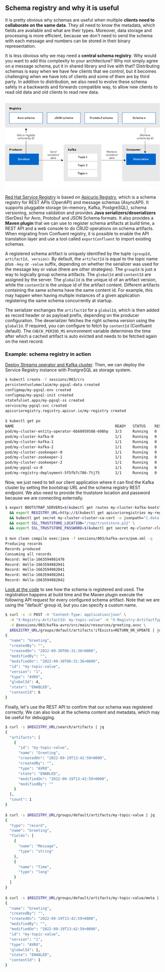 ## Schema registry and why it is useful

It is pretty obvious why schemas are useful when multiple **clients need to collaborate on the same data**.
They all need to know the metadata, which fields are available and what are their types.
Moreover, data storage and processing is more efficient, because we don't need to send the schema with each message and numbers can be stored in their binary representation.

It is less obvious why we may need a **central schema registry**.
Why would you want to add this complexity to your architecture?
Why not simply agree on a message schema, put it in shared library and live with that?
Distributing schemas is easy when we have few clients that we control, but it becomes challenging when we have lots of clients and some of them are by third party.
In addition to distribution, we also need to evolve these schema safely in a backwards and forwards compatible way, to allow new clients to read old data and old clients to read new data.

![](images/serdes.png)

[Red Hat Service Registry](https://catalog.redhat.com/software/operators/detail/5ef2818e7dc79430ca5f4fd2) is based on [Apicurio Registry](https://www.apicur.io/registry), which is a schema registry for REST APIs (OpenAPI) and message schemas (AsyncAPI).
It supports pluggable storage (in-memory, Kafka, PostgreSQL), schema versioning, schema validation and provides **Java serializers/deserializers** (SerDes) for Avro, Protobuf and JSON Schema formats.
It also provides a **Maven plugin** that we can use to register schema artifacts at build time, a REST API and a web console to do CRUD operations on schema artifacts.
When migrating from Confluent registry, it is possible to enable the API translation layer and use a tool called `exportConfluent` to import existing schemas.

A registered schema artifact is uniquely identified by the tuple `(groupId, artifactId, version)`.
By default, the `artifactId` is equal to the topic name plus `-key` or `-value` suffix, depending on whether the serializer was used for the message key or value (there are other strategies).
The `groupId` is just a way to logically group schema artifacts.
The `globalId` and `contentId` are assigned by the server.
The `globalId` is the unique id of an artifact version, while the `contentId` is the unique id of the artifact content.
Different artifacts containing the same schema have the same content id.
For example, this may happen when having multiple instances of a given application registering the same schema concurrently at startup.

The serializer exchanges the `artifactId` for a `globalId`, which is then added as record header or as payload prefix, depending on the producer configuration.
The deserializer fetches the right schema version using the `globalId`.
If required, you can configure to fetch by `contentId` (Confluent default).
The `CHECK_PERIOD_MS` environment variable determines the time after which a cached artifact is auto evicted and needs to be fetched again on the next record.

### Example: schema registry in action

[Deploy Streams operator and Kafka cluster](/sessions/001).
Then, we can deploy the Service Registry instance with PostgreSQL as storage system.

```sh
$ kubectl create -f sessions/003/crs
persistentvolumeclaim/my-pgsql-data created
configmap/my-pgsql-env created
configmap/my-pgsql-init created
statefulset.apps/my-pgsql-ss created
service/my-pgsql-svc created
apicurioregistry.registry.apicur.io/my-registry created

$ kubectl get po
NAME                                              READY   STATUS    RESTARTS   AGE
pod/my-cluster-entity-operator-6b68959588-698hp   3/3     Running   0          165m
pod/my-cluster-kafka-0                            1/1     Running   0          166m
pod/my-cluster-kafka-1                            1/1     Running   0          166m
pod/my-cluster-kafka-2                            1/1     Running   0          166m
pod/my-cluster-zookeeper-0                        1/1     Running   0          168m
pod/my-cluster-zookeeper-1                        1/1     Running   0          168m
pod/my-cluster-zookeeper-2                        1/1     Running   0          168m
pod/my-pgsql-ss-0                                 1/1     Running   0          8m36s
pod/my-registry-deployment-5f5fb7c786-7tj75       1/1     Running   0          53s
```

Now, we just need to tell our client application where it can find the Kafka cluster by setting the bootstrap URL and the schema registry REST endpoint.
We also need to provide the truststore location and password because we are connecting externally.

```sh
$ export BOOTSTRAP_SERVERS=$(kubectl get routes my-cluster-kafka-bootstrap -o jsonpath="{.status.ingress[0].host}"):443 \
  && export REGISTRY_URL=http://$(kubectl get apicurioregistries my-registry -o jsonpath="{.status.info.host}")/apis/registry/v2 \
  && kubectl get secret my-cluster-cluster-ca-cert -o jsonpath="{.data['ca\.p12']}" | base64 -d > /tmp/truststore.p12 \
  && export SSL_TRUSTSTORE_LOCATION="/tmp/truststore.p12" \
  && export SSL_TRUSTSTORE_PASSWORD=$(kubectl get secret my-cluster-cluster-ca-cert -o jsonpath="{.data['ca\.password']}" | base64 -d)

$ mvn clean compile exec:java -f sessions/003/kafka-avro/pom.xml -q
Producing records
Records produced
Consuming all records
Record: Hello-1663594981476
Record: Hello-1663594982041
Record: Hello-1663594982041
Record: Hello-1663594982041
Record: Hello-1663594982042
```

[Look at the code](/sessions/003/kafka-avro) to see how the schema is registered and used.
The registration happens at build time and the Maven plugin execute the following API request for every configured schema artifact.
Note that we are using the "default" group id, but you can specify a custom name.

```sh
$ curl -s -X POST -H "Content-Type: application/json" \
  -H "X-Registry-ArtifactId: my-topic-value" -H "X-Registry-ArtifactType: AVRO" \
  -d @sessions/003/kafka-avro/src/main/resources/greeting.avsc \
  $REGISTRY_URL/groups/default/artifacts?ifExists=RETURN_OR_UPDATE | jq
{
  "name": "Greeting",
  "createdBy": "",
  "createdOn": "2022-09-30T06:31:36+0000",
  "modifiedBy": "",
  "modifiedOn": "2022-09-30T06:31:36+0000",
  "id": "my-topic-value",
  "version": "1",
  "type": "AVRO",
  "globalId": 4,
  "state": "ENABLED",
  "contentId": 6
}
```

Finally, let's use the REST API to confirm that our schema was registered correctly.
We can also look at the schema content and metadata, which may be useful for debugging.

```sh
$ curl -s $REGISTRY_URL/search/artifacts | jq
{
  "artifacts": [
    {
      "id": "my-topic-value",
      "name": "Greeting",
      "createdOn": "2022-09-19T13:42:59+0000",
      "createdBy": "",
      "type": "AVRO",
      "state": "ENABLED",
      "modifiedOn": "2022-09-19T13:42:59+0000",
      "modifiedBy": ""
    }
  ],
  "count": 1
}

$ curl -s $REGISTRY_URL/groups/default/artifacts/my-topic-value | jq
{
  "type": "record",
  "name": "Greeting",
  "fields": [
    {
      "name": "Message",
      "type": "string"
    },
    {
      "name": "Time",
      "type": "long"
    }
  ]
}

$ curl -s $REGISTRY_URL/groups/default/artifacts/my-topic-value/meta | jq
{
  "name": "Greeting",
  "createdBy": "",
  "createdOn": "2022-09-19T13:42:59+0000",
  "modifiedBy": "",
  "modifiedOn": "2022-09-19T13:42:59+0000",
  "id": "my-topic-value",
  "version": "1",
  "type": "AVRO",
  "globalId": 1,
  "state": "ENABLED",
  "contentId": 1
}
```

